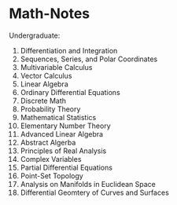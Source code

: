 # Math-Notes

Undergraduate:
1. Differentiation and Integration
2. Sequences, Series, and Polar Coordinates
3. Multivariable Calculus
4. Vector Calculus
5. Linear Algebra
6. Ordinary Differential Equations
7. Discrete Math
8. Probability Theory
9. Mathematical Statistics
10. Elementary Number Theory
11. Advanced Linear Algebra
12. Abstract Algerba
13. Principles of Real Analysis
14. Complex Variables
15. Partial Differential Equations
16. Point-Set Topology
17. Analysis on Manifolds in Euclidean Space
18. Differential Geomtery of Curves and Surfaces









